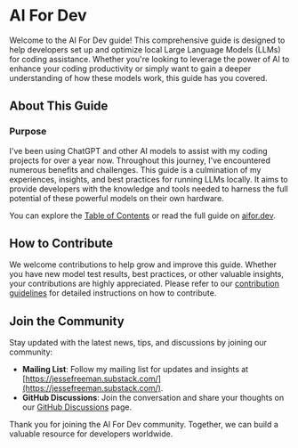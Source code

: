 # AI For Dev

Welcome to the AI For Dev guide! This comprehensive guide is designed to help developers set up and optimize local Large Language Models (LLMs) for coding assistance. Whether you're looking to leverage the power of AI to enhance your coding productivity or simply want to gain a deeper understanding of how these models work, this guide has you covered.

## About This Guide

### Purpose

I've been using ChatGPT and other AI models to assist with my coding projects for over a year now. Throughout this journey, I've encountered numerous benefits and challenges. This guide is a culmination of my experiences, insights, and best practices for running LLMs locally. It aims to provide developers with the knowledge and tools needed to harness the full potential of these powerful models on their own hardware.

You can explore the [Table of Contents](SUMMARY.md) or read the full guide on [aifor.dev](https://jesse-freeman.gitbook.io/ai-for-dev/).

## How to Contribute

We welcome contributions to help grow and improve this guide. Whether you have new model test results, best practices, or other valuable insights, your contributions are highly appreciated. Please refer to our [contribution guidelines](CONTRIBUTING.md) for detailed instructions on how to contribute.

## Join the Community

Stay updated with the latest news, tips, and discussions by joining our community:
- **Mailing List**: Follow my mailing list for updates and insights at [https://jessefreeman.substack.com/](https://jessefreeman.substack.com/).
- **GitHub Discussions**: Join the conversation and share your thoughts on our [GitHub Discussions](https://github.com/jessefreeman/ai-for-dev/discussions) page.

Thank you for joining the AI For Dev community. Together, we can build a valuable resource for developers worldwide.

